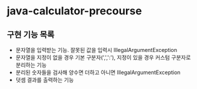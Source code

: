 # java-calculator-precourse

## 구현 기능 목록

- 문자열을 입력받는 기능. 잘못된 값을 입력시 IllegalArgumentException 
- 문자열을 지정이 없을 경우 기본 구분자(',',':'), 지정이 있을 경우 커스텀 구분자로 분리하는 기능
- 분리된 숫자들을 검사해 양수면 더하고 아니면 IllegalArgumentException
- 덧셈 결과를 출력하는 기능 





